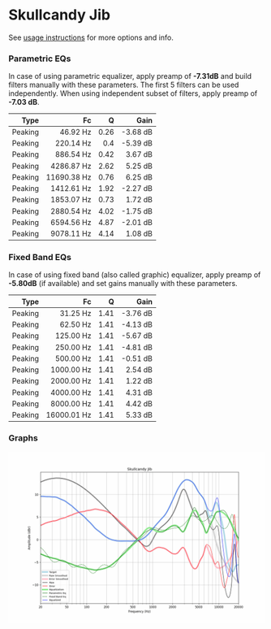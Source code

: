 # Skullcandy Jib
See [usage instructions](https://github.com/jaakkopasanen/AutoEq#usage) for more options and info.

### Parametric EQs
In case of using parametric equalizer, apply preamp of **-7.31dB** and build filters manually
with these parameters. The first 5 filters can be used independently.
When using independent subset of filters, apply preamp of **-7.03 dB**.

| Type    | Fc          |    Q | Gain     |
|--------:|------------:|-----:|---------:|
| Peaking | 46.92 Hz    | 0.26 | -3.68 dB |
| Peaking | 220.14 Hz   | 0.4  | -5.39 dB |
| Peaking | 886.54 Hz   | 0.42 | 3.67 dB  |
| Peaking | 4286.87 Hz  | 2.62 | 5.25 dB  |
| Peaking | 11690.38 Hz | 0.76 | 6.25 dB  |
| Peaking | 1412.61 Hz  | 1.92 | -2.27 dB |
| Peaking | 1853.07 Hz  | 0.73 | 1.72 dB  |
| Peaking | 2880.54 Hz  | 4.02 | -1.75 dB |
| Peaking | 6594.56 Hz  | 4.87 | -2.01 dB |
| Peaking | 9078.11 Hz  | 4.14 | 1.08 dB  |

### Fixed Band EQs
In case of using fixed band (also called graphic) equalizer, apply preamp of **-5.80dB**
(if available) and set gains manually with these parameters.

| Type    | Fc          |    Q | Gain     |
|--------:|------------:|-----:|---------:|
| Peaking | 31.25 Hz    | 1.41 | -3.76 dB |
| Peaking | 62.50 Hz    | 1.41 | -4.13 dB |
| Peaking | 125.00 Hz   | 1.41 | -5.67 dB |
| Peaking | 250.00 Hz   | 1.41 | -4.81 dB |
| Peaking | 500.00 Hz   | 1.41 | -0.51 dB |
| Peaking | 1000.00 Hz  | 1.41 | 2.54 dB  |
| Peaking | 2000.00 Hz  | 1.41 | 1.22 dB  |
| Peaking | 4000.00 Hz  | 1.41 | 4.31 dB  |
| Peaking | 8000.00 Hz  | 1.41 | 4.42 dB  |
| Peaking | 16000.01 Hz | 1.41 | 5.33 dB  |

### Graphs
![](./Skullcandy%20Jib.png)